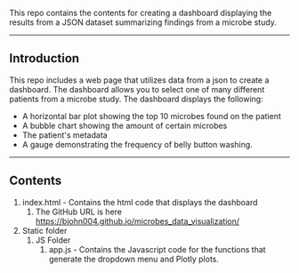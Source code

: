 
This repo contains the contents for creating a dashboard displaying the results from a JSON dataset summarizing findings from a microbe study.

***
## Introduction
This repo includes a web page that utilizes data from a json to create a dashboard. The dashboard allows you to select one of many different patients from a microbe study. The dashboard displays the following: 
+ A horizontal bar plot showing the top 10 microbes found on the patient
+ A bubble chart showing the amount of certain microbes
+ The patient's metadata
+ A gauge demonstrating the frequency of belly button washing.
***
## Contents
1. index.html - Contains the html code that displays the dashboard
    1. The GitHub URL is here https://bjohn004.github.io/microbes_data_visualization/
1. Static folder
    1. JS Folder
        1. app.js - Contains the Javascript code for the functions that generate the dropdown menu and Plotly plots.

